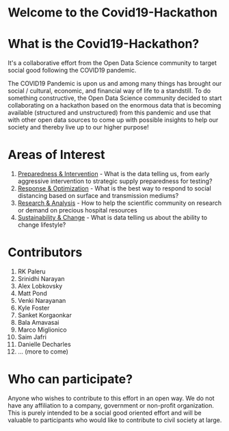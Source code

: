# Welcome to the Covid19-Hackathon

# What is the Covid19-Hackathon?
It's a collaborative effort from the Open Data Science community to target social good following the COVID19 pandemic.

The COVID19 Pandemic is upon us and among many things has brought our social / cultural, economic, and financial way of life to a standstill. To do something constructive, the Open Data Science community decided to start collaborating on a hackathon based on the enormous data that is becoming available (structured and unstructured) from this pandemic and use that with other open data sources to come up with possible insights to help our society and thereby live up to our higher purpose!

# Areas of Interest
1. [Preparedness & Intervention](https://github.com/rkpaleru/Covid19-Hackathon/tree/master/Preparedness%20%26%20Intervention) - What is the data telling us, from early aggressive intervention to strategic supply preparedness for testing?
2. [Response & Optimization](https://github.com/rkpaleru/Covid19-Hackathon/tree/master/Response%20%26%20Optimization) - What is the best way to respond to social distancing based on surface and transmission mediums?
3. [Research & Analysis](https://github.com/rkpaleru/Covid19-Hackathon/tree/master/Research%20%20%26%20Analysis) - How to help the scientific community on research or demand on precious hospital resources
4. [Sustainability & Change](https://github.com/rkpaleru/Covid19-Hackathon/tree/master/Sustainability%20%26%20Change) - What is data telling us about the ability to change lifestyle?

# Contributors
1. RK Paleru
2. Srinidhi Narayan
3. Alex Lobkovsky
4. Matt Pond
5. Venki Narayanan
6. Kyle Foster
7. Sanket Korgaonkar
8. Bala Amavasai
9. Marco Miglionico
10. Saim Jafri
11. Danielle Decharles
12. ... (more to come)

# Who can participate?
Anyone who wishes to contribute to this effort in an open way. We do not have any affiliation to a company, government or non-profit organization. This is purely intended to be a social good oriented effort and will be valuable to participants who would like to contribute to civil society at large.

